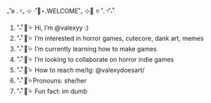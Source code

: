₊˚ʚ . ᵎᵎ₊ ⊹ ‧˚💉⋆.WELCOME˚₊ ⊹🎀 ୭ ˚. ᵎᵎ˚˖𓍢ִ໋

1. ˚˖𓍢ִ໋🌷͙֒✧ Hi, I’m @valexyy :)
2. ˚˖𓍢ִ໋🌷͙֒✧ I’m interested in horror games, cutecore, dank art, memes 
3. ˚˖𓍢ִ໋🌷͙֒✧ I’m currently learning how to make games  
4. ˚˖𓍢ִ໋🌷͙֒✧ I’m looking to collaborate on horror indie games 
5. ˚˖𓍢ִ໋🌷͙֒✧ How to reach me/Ig: @valexydoesart/
6. ˚˖𓍢ִ໋🌷͙֒✧Pronouns: she/her 
7. ˚˖𓍢ִ໋🌷͙֒✧ Fun fact: im dumb
  

<!---
valexyy/valexyy is a ✨ special ✨ repository because its `README.md` (this file) appears on your GitHub profile.
You can click the Preview link to take a look at your changes.
--->
